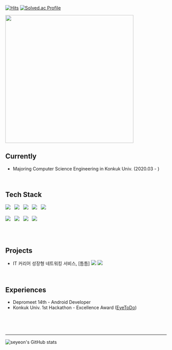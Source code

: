 <div>

  [![Hits](https://hits.seeyoufarm.com/api/count/incr/badge.svg?url=https%3A%2F%2Fgithub.com%2Fblueme0&count_bg=%2386AC79&title_bg=%2386AC79&icon=smugmug.svg&icon_color=%23FFFFFF&title=welcome&edge_flat=false)](https://hits.seeyoufarm.com)
  [![Solved.ac
Profile](http://mazassumnida.wtf/api/mini/generate_badge?boj=blueme0)](https://solved.ac/profile/blueme0)


<a href="https://github.com/devxb/gitanimals">
  <img src="https://render.gitanimals.org/farms/blueme0" style="width: 400px; height: auto;"/>
</a>

  ## Currently 
  <!--### Hi there, I'm👋 -->
  * Majoring Computer Science Engineering in Konkuk Univ. (2020.03 - )


<br />

  ## Tech Stack

  <p align="left">
  <img src="https://img.shields.io/badge/Android-3DDC84?style=flat-square&logo=Android&logoColor=white"/></a> &nbsp
  <img src="https://img.shields.io/badge/Kotlin-7F52FF?style=flat-square&logo=kotlin&logoColor=white"></a> &nbsp
  <img src="https://img.shields.io/badge/Python-3776AB?style=flat-square&logo=python&logoColor=white"></a> &nbsp
  <img src="https://img.shields.io/badge/Java-007396?style=flat-square&logo=Java&logoColor=white"/></a> &nbsp 
  <img src="https://img.shields.io/badge/react-61DAFB?style=flat-square&logo=react&logoColor=black"></a> &nbsp
  <br/> <br/>
  <img src="https://img.shields.io/badge/Notion-000000?style=flat-square&logo=notion&logoColor=white"/></a> &nbsp
  <img src="https://img.shields.io/badge/Slack-4A154B?style=flat-square&logo=slack&logoColor=white"/></a> &nbsp 
  <img src="https://img.shields.io/badge/Git-f05030?style=flat-square&logo=Git&logoColor=white"/></a> &nbsp 
  <img src="https://img.shields.io/badge/GitHub-black?style=flat-square&logo=GitHub&logoColor=white"/></p>
    
<br />
<br />

  ## Projects
  * IT 커리어 성장형 네트워킹 서비스, [틈틈]
    <a href="https://play.google.com/store/apps/details?id=com.teumteum.teumteum"><img src="https://img.shields.io/badge/Google Play-414141?style=flat-sqaure&logo=Google Play&logoColor=white"></a>
    <a href="https://github.com/depromeet/TeumTeum-Android"><img src="https://img.shields.io/badge/Github-414141?style=flat-sqaure&logo=Github&logoColor=white"></a>

<br/>

  ## Experiences
  * Depromeet 14th - Android Developer
  * Konkuk Univ. 1st Hackathon - Excellence Award ([EyeToDo](https://github.com/FullAccel))

  <br/>

  <br/><hr/>
  
  ![seyeon's GitHub stats](https://github-readme-stats.vercel.app/api?username=blueme0&show_icons=true&theme=onedark&count_private=true&bg_color=90,e9f5db,ffffff&text_color=344e41&title_color=000000)

<!--
  [![Top Langs](https://github-readme-stats.vercel.app/api/top-langs/?username=blueme0&layout=compact&count_private=true)](https://github.com/anuraghazra/github-readme-stats)
  
  [![Velog's GitHub stats](https://velog-readme-stats.vercel.app/api?name=somm&color=dark)](https://velog.io/@blueme0)
-->


</div>
